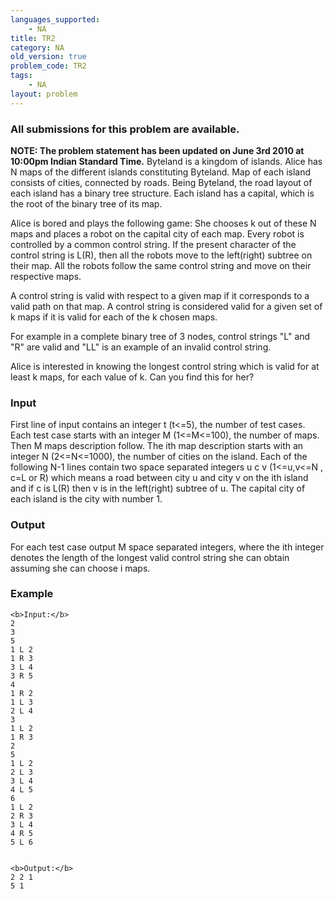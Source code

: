 ```yaml
---
languages_supported:
    - NA
title: TR2
category: NA
old_version: true
problem_code: TR2
tags:
    - NA
layout: problem
---
```

###  All submissions for this problem are available. 

**NOTE: The problem statement has been updated on June 3rd 2010 at 10:00pm Indian Standard Time.** 
Byteland is a kingdom of islands. Alice has N maps of the different islands constituting Byteland. Map of each island consists of cities, connected by roads. Being Byteland, the road layout of each island has a binary tree structure. Each island has a capital, which is the root of the binary tree of its map.

Alice is bored and plays the following game:
 She chooses k out of these N maps and places a robot on the capital city of each map. Every robot is controlled by a common control string. If the present character of the control string is L(R), then all the robots move to the left(right) subtree on their map. All the robots follow the same control string and move on their respective maps.

A control string is valid with respect to a given map if it corresponds to a valid path on that map. A control string is considered valid for a given set of k maps if it is valid for each of the k chosen maps.

For example in a complete binary tree of 3 nodes, control strings "L" and "R" are valid and "LL" is an example of an invalid control string.

Alice is interested in knowing the longest control string which is valid for at least k maps, for each value of k. Can you find this for her?

### Input

First line of input contains an integer t (t<=5), the number of test cases. Each test case starts with an integer M (1<=M<=100), the number of maps. Then M maps description follow.
 The ith map description starts with an integer N (2<=N<=1000), the number of cities on the island. Each of the following N-1 lines contain two space separated integers u c v (1<=u,v<=N , c=L or R) which means a road between city u and city v on the ith island and if c is L(R) then v is in the left(right) subtree of u. The capital city of each island is the city with number 1.

### Output

For each test case output M space separated integers, where the ith integer denotes the length of the longest valid control string she can obtain assuming she can choose i maps.

### Example

```
<b>Input:</b>
2
3
5
1 L 2
1 R 3
3 L 4
3 R 5
4
1 R 2
1 L 3
2 L 4
3
1 L 2
1 R 3
2
5
1 L 2
2 L 3
3 L 4
4 L 5
6
1 L 2
2 R 3
3 L 4
4 R 5
5 L 6


<b>Output:</b>
2 2 1
5 1

```